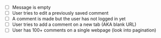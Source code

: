 - [ ] Message is empty
- [ ] User tries to edit a previously saved comment
- [ ] A comment is made but the user has not logged in yet
- [ ] User tries to add a comment on a new tab (AKA blank URL)
- [ ] User has 100+ comments on a single webpage (look into pagination)